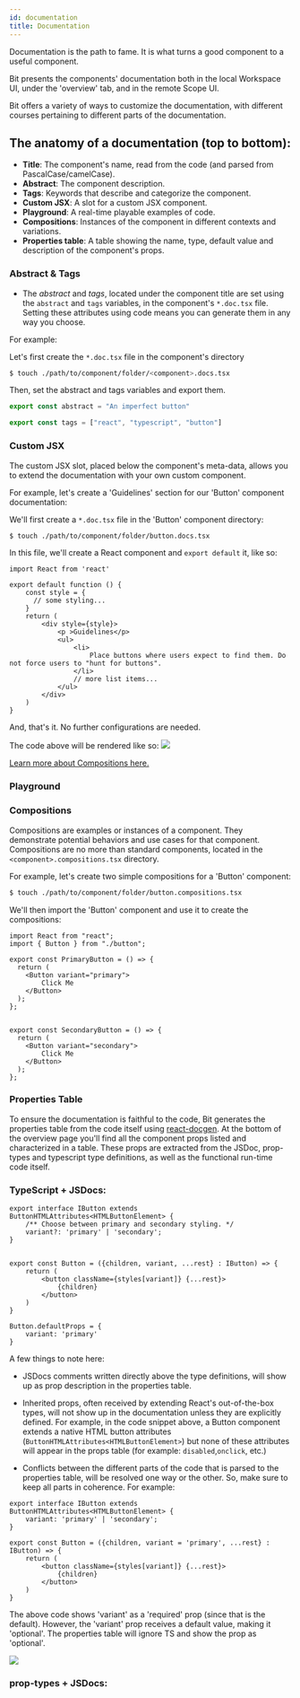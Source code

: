 ```yaml
---
id: documentation
title: Documentation
---
```


Documentation is the path to fame. It is what turns a good component to a useful component. 

Bit presents the components' documentation both in the local Workspace UI, under the 'overview' tab, and in the remote Scope UI. 

Bit offers a variety of ways to customize the documentation, with different courses pertaining to different parts of the documentation.

## The anatomy of a documentation (top to bottom):

* __Title__: The component's name, read from the code (and parsed from PascalCase/camelCase).
* __Abstract__: The component description. 
* __Tags__: Keywords that describe and categorize the component. 
* __Custom JSX__: A slot for a custom JSX component.
* __Playground__: A real-time playable examples of code.
* __Compositions__: Instances of the component in different contexts and variations.  
* __Properties table__: A table showing the name, type, default value and description of the component's props.

### Abstract & Tags
* The _abstract_ and _tags_, located under the component title are set using the `abstract` and `tags` variables, in the component's `*.doc.tsx` file. Setting these attributes using code means you can generate them in any way you choose.

For example:

Let's first create the `*.doc.tsx` file in the component's directory

```sh
$ touch ./path/to/component/folder/<component>.docs.tsx
```

Then, set the abstract and tags variables and export them.

```javascript
export const abstract = "An imperfect button"

export const tags = ["react", "typescript", "button"]
```

### Custom JSX
The custom JSX slot, placed below the component's meta-data, allows you to extend the documentation with your own custom component.

For example, let's create a 'Guidelines' section for our 'Button' component documentation:

We'll first create a `*.doc.tsx` file in the 'Button' component directory:
```sh
$ touch ./path/to/component/folder/button.docs.tsx
```

In this file, we'll create a React component and `export default` it, like so:

```tsx
import React from 'react'

export default function () {
    const style = {
      // some styling...
    }
    return (
        <div style={style}>
            <p >Guidelines</p>
            <ul>
                <li>
                    Place buttons where users expect to find them. Do not force users to "hunt for buttons".
                </li>
                // more list items...
            </ul>
        </div>
    )
}
```
And, that's it. No further configurations are needed.

The code above will be rendered like so:
![](https://res.cloudinary.com/blog-assets/image/upload/v1595893358/Screen_Shot_2020-07-28_at_2.39.53_jcccrz.png)

[Learn more about Compositions here.]()
### Playground

### Compositions
Compositions are examples or instances of a component. They demonstrate potential behaviors and use cases for that component. Compositions are no more than standard components, located in the `<component>.compositions.tsx` directory.

For example, let's create two simple compositions for a 'Button' component:

```sh
$ touch ./path/to/component/folder/button.compositions.tsx
```
We'll then import the 'Button' component and use it to create the compositions:

```tsx
import React from "react";
import { Button } from "./button";

export const PrimaryButton = () => {
  return (
    <Button variant="primary">
        Click Me
    </Button>
  );
};


export const SecondaryButton = () => {
  return (
    <Button variant="secondary">
        Click Me
    </Button>
  );
};
```


###  Properties Table

To ensure the documentation is faithful to the code, Bit generates the properties table from the code itself using [react-docgen](https://github.com/reactjs/react-docgen). At the bottom of the overview page you'll find all the component props listed and characterized in a table. These props are extracted from the JSDoc, prop-types and typescript type definitions, as well as the functional run-time code itself.

### TypeScript + JSDocs:
```tsx
export interface IButton extends  ButtonHTMLAttributes<HTMLButtonElement> {
    /** Choose between primary and secondary styling. */
    variant?: 'primary' | 'secondary';
}


export const Button = ({children, variant, ...rest} : IButton) => {
    return (
        <button className={styles[variant]} {...rest}>
            {children}
        </button>
    )
}

Button.defaultProps = {
    variant: 'primary'
}
```

A few things to note here:

* JSDocs comments written directly above the type definitions, will show up as prop description in the properties table.

* Inherited props, often received by extending React's out-of-the-box types, will not show up in the documentation unless they are explicitly defined. For example, in the code snippet above, a Button component extends a native HTML button attributes (`ButtonHTMLAttributes<HTMLButtonElement>`) but none of these attributes will appear in the props table (for example: `disabled`,`onclick`, etc.)


*  Conflicts between the different parts of the code that is parsed to the properties table, will be resolved one way or the other. So, make sure to keep all parts in coherence.
For example:
```tsx
export interface IButton extends  ButtonHTMLAttributes<HTMLButtonElement> {
    variant: 'primary' | 'secondary';
}

export const Button = ({children, variant = 'primary', ...rest} : IButton) => {
    return (
        <button className={styles[variant]} {...rest}>
            {children}
        </button>
    )
}
```
The above code shows 'variant' as a 'required' prop (since that is the default). However, the 'variant' prop receives a default value, making it 'optional'. The properties table will ignore TS and show the prop as 'optional'. 


![](https://res.cloudinary.com/blog-assets/image/upload/v1595377690/props_screenshot_vuv0px.png)

### prop-types + JSDocs:

